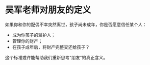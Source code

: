 # 吴军老师对朋友的定义

如果你和你的配偶不幸突然离世，孩子尚未成年，你是否愿意信任某个人：

- 成为你孩子的监护人；
- 管理你的财产；
- 在孩子成年后，将财产完整交还给孩子？

这个标准或许能帮助我们重新思考“朋友”的真正含义。
